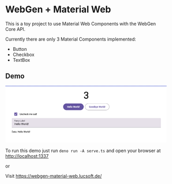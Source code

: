 # WebGen + Material Web

This is a toy project to use Material Web Components with the WebGen Core API.

Currently there are only 3 Material Components implemented:

- Button
- Checkbox
- TextBox

## Demo

![Demo site of WebGen + Material Web](.github/image.png)

To run this demo just run `deno run -A serve.ts` and open your browser at <http://localhost:1337>

or

Visit <https://webgen-material-web.lucsoft.de/>